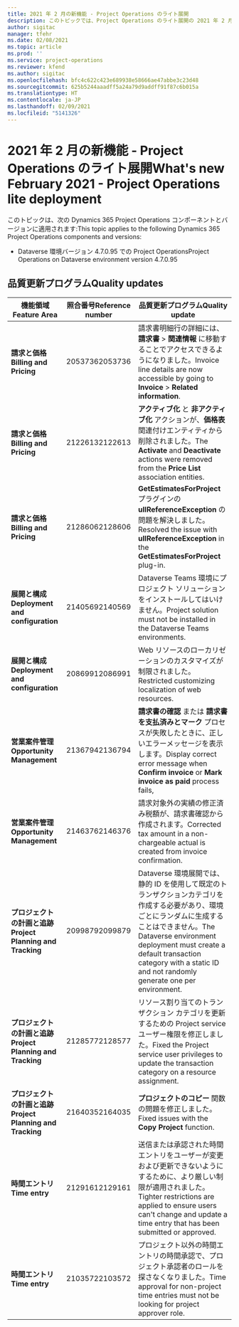 ```yaml
---
title: 2021 年 2 月の新機能 - Project Operations のライト展開
description: このトピックでは、Project Operations のライト展開の 2021 年 2 月リリースで利用可能な品質更新について説明します。
author: sigitac
manager: tfehr
ms.date: 02/08/2021
ms.topic: article
ms.prod: ''
ms.service: project-operations
ms.reviewer: kfend
ms.author: sigitac
ms.openlocfilehash: bfc4c622c423e689938e58666ae47abbe3c23d48
ms.sourcegitcommit: 625b5244aaadff5a24a79d9addff91f87c6b015a
ms.translationtype: HT
ms.contentlocale: ja-JP
ms.lasthandoff: 02/09/2021
ms.locfileid: "5141326"
---
```

# <a name="whats-new-february-2021---project-operations-lite-deployment"></a><span data-ttu-id="d3a61-103">2021 年 2 月の新機能 - Project Operations のライト展開</span><span class="sxs-lookup"><span data-stu-id="d3a61-103">What's new February 2021 - Project Operations lite deployment</span></span>

<span data-ttu-id="d3a61-104">このトピックは、次の Dynamics 365 Project Operations コンポーネントとバージョンに適用されます:</span><span class="sxs-lookup"><span data-stu-id="d3a61-104">This topic applies to the following Dynamics 365 Project Operations components and versions:</span></span>

  - <span data-ttu-id="d3a61-105">Dataverse 環境バージョン 4.7.0.95 での Project Operations</span><span class="sxs-lookup"><span data-stu-id="d3a61-105">Project Operations on Dataverse environment version 4.7.0.95</span></span>

## <a name="quality-updates"></a><span data-ttu-id="d3a61-106">品質更新プログラム</span><span class="sxs-lookup"><span data-stu-id="d3a61-106">Quality updates</span></span>

| <span data-ttu-id="d3a61-107">**機能領域**</span><span class="sxs-lookup"><span data-stu-id="d3a61-107">**Feature Area**</span></span> | <span data-ttu-id="d3a61-108">**照合番号**</span><span class="sxs-lookup"><span data-stu-id="d3a61-108">**Reference number**</span></span> | <span data-ttu-id="d3a61-109">**品質更新プログラム**</span><span class="sxs-lookup"><span data-stu-id="d3a61-109">**Quality update**</span></span> |
| --- | --- | --- |
| <span data-ttu-id="d3a61-110">**請求と価格**</span><span class="sxs-lookup"><span data-stu-id="d3a61-110">**Billing and Pricing**</span></span> | <span data-ttu-id="d3a61-111">2053736</span><span class="sxs-lookup"><span data-stu-id="d3a61-111">2053736</span></span> | <span data-ttu-id="d3a61-112">請求書明細行の詳細には、**請求書** > **関連情報** に移動することでアクセスできるようになりました。</span><span class="sxs-lookup"><span data-stu-id="d3a61-112">Invoice line details are now accessible by going to **Invoice** > **Related information**.</span></span> |
| <span data-ttu-id="d3a61-113">**請求と価格**</span><span class="sxs-lookup"><span data-stu-id="d3a61-113">**Billing and Pricing**</span></span> | <span data-ttu-id="d3a61-114">2122613</span><span class="sxs-lookup"><span data-stu-id="d3a61-114">2122613</span></span> | <span data-ttu-id="d3a61-115">**アクティブ化** と **非アクティブ化** アクションが、**価格表** 関連付けエンティティから削除されました。</span><span class="sxs-lookup"><span data-stu-id="d3a61-115">The **Activate** and **Deactivate** actions were removed from the **Price List** association entities.</span></span> |
| <span data-ttu-id="d3a61-116">**請求と価格**</span><span class="sxs-lookup"><span data-stu-id="d3a61-116">**Billing and Pricing**</span></span> | <span data-ttu-id="d3a61-117">2128606</span><span class="sxs-lookup"><span data-stu-id="d3a61-117">2128606</span></span> | <span data-ttu-id="d3a61-118">**GetEstimatesForProject** プラグインの **ullReferenceException** の問題を解決しました。</span><span class="sxs-lookup"><span data-stu-id="d3a61-118">Resolved the issue with **ullReferenceException** in the **GetEstimatesForProject** plug-in.</span></span> |
| <span data-ttu-id="d3a61-119">**展開と構成**</span><span class="sxs-lookup"><span data-stu-id="d3a61-119">**Deployment and configuration**</span></span> | <span data-ttu-id="d3a61-120">2140569</span><span class="sxs-lookup"><span data-stu-id="d3a61-120">2140569</span></span> | <span data-ttu-id="d3a61-121">Dataverse Teams 環境にプロジェクト ソリューションをインストールしてはいけません。</span><span class="sxs-lookup"><span data-stu-id="d3a61-121">Project solution must not be installed in the Dataverse Teams environments.</span></span> |
| <span data-ttu-id="d3a61-122">**展開と構成**</span><span class="sxs-lookup"><span data-stu-id="d3a61-122">**Deployment and configuration**</span></span> | <span data-ttu-id="d3a61-123">2086991</span><span class="sxs-lookup"><span data-stu-id="d3a61-123">2086991</span></span> | <span data-ttu-id="d3a61-124">Web リソースのローカリゼーションのカスタマイズが制限されました。</span><span class="sxs-lookup"><span data-stu-id="d3a61-124">Restricted customizing localization of web resources.</span></span> |
| <span data-ttu-id="d3a61-125">**営業案件管理**</span><span class="sxs-lookup"><span data-stu-id="d3a61-125">**Opportunity Management**</span></span> | <span data-ttu-id="d3a61-126">2136794</span><span class="sxs-lookup"><span data-stu-id="d3a61-126">2136794</span></span> | <span data-ttu-id="d3a61-127">**請求書の確認** または **請求書を支払済みとマーク** プロセスが失敗したときに、正しいエラーメッセージを表示します。</span><span class="sxs-lookup"><span data-stu-id="d3a61-127">Display correct error message when **Confirm invoice** or **Mark invoice as paid** process fails,</span></span> |
| <span data-ttu-id="d3a61-128">**営業案件管理**</span><span class="sxs-lookup"><span data-stu-id="d3a61-128">**Opportunity Management**</span></span> | <span data-ttu-id="d3a61-129">2146376</span><span class="sxs-lookup"><span data-stu-id="d3a61-129">2146376</span></span> | <span data-ttu-id="d3a61-130">請求対象外の実績の修正済み税額が、請求書確認から作成されます。</span><span class="sxs-lookup"><span data-stu-id="d3a61-130">Corrected tax amount in a non-chargeable actual is created from invoice confirmation.</span></span> |
| <span data-ttu-id="d3a61-131">**プロジェクトの計画と追跡**</span><span class="sxs-lookup"><span data-stu-id="d3a61-131">**Project Planning and Tracking**</span></span> | <span data-ttu-id="d3a61-132">2099879</span><span class="sxs-lookup"><span data-stu-id="d3a61-132">2099879</span></span> | <span data-ttu-id="d3a61-133">Dataverse 環境展開では、静的 ID を使用して既定のトランザクションカテゴリを作成する必要があり、環境ごとにランダムに生成することはできません。</span><span class="sxs-lookup"><span data-stu-id="d3a61-133">The Dataverse environment deployment must create a default transaction category with a static ID and not randomly generate one per environment.</span></span> |
| <span data-ttu-id="d3a61-134">**プロジェクトの計画と追跡**</span><span class="sxs-lookup"><span data-stu-id="d3a61-134">**Project Planning and Tracking**</span></span> | <span data-ttu-id="d3a61-135">2128577</span><span class="sxs-lookup"><span data-stu-id="d3a61-135">2128577</span></span> | <span data-ttu-id="d3a61-136">リソース割り当てのトランザクション カテゴリを更新するための Project service ユーザー権限を修正しました。</span><span class="sxs-lookup"><span data-stu-id="d3a61-136">Fixed the Project service user privileges to update the transaction category on a resource assignment.</span></span> |
| <span data-ttu-id="d3a61-137">**プロジェクトの計画と追跡**</span><span class="sxs-lookup"><span data-stu-id="d3a61-137">**Project Planning and Tracking**</span></span> | <span data-ttu-id="d3a61-138">2164035</span><span class="sxs-lookup"><span data-stu-id="d3a61-138">2164035</span></span> | <span data-ttu-id="d3a61-139">**プロジェクトのコピー** 関数の問題を修正しました。</span><span class="sxs-lookup"><span data-stu-id="d3a61-139">Fixed issues with the **Copy Project** function.</span></span> |
| <span data-ttu-id="d3a61-140">**時間エントリ**</span><span class="sxs-lookup"><span data-stu-id="d3a61-140">**Time entry**</span></span> | <span data-ttu-id="d3a61-141">2129161</span><span class="sxs-lookup"><span data-stu-id="d3a61-141">2129161</span></span> | <span data-ttu-id="d3a61-142">送信または承認された時間エントリをユーザーが変更および更新できないようにするために、より厳しい制限が適用されました。</span><span class="sxs-lookup"><span data-stu-id="d3a61-142">Tighter restrictions are applied to ensure users can't change and update a time entry that has been submitted or approved.</span></span> |
| <span data-ttu-id="d3a61-143">**時間エントリ**</span><span class="sxs-lookup"><span data-stu-id="d3a61-143">**Time entry**</span></span> | <span data-ttu-id="d3a61-144">2103572</span><span class="sxs-lookup"><span data-stu-id="d3a61-144">2103572</span></span> | <span data-ttu-id="d3a61-145">プロジェクト以外の時間エントリの時間承認で、プロジェクト承認者のロールを探さなくなりました。</span><span class="sxs-lookup"><span data-stu-id="d3a61-145">Time approval for non-project time entries must not be looking for project approver role.</span></span> |
